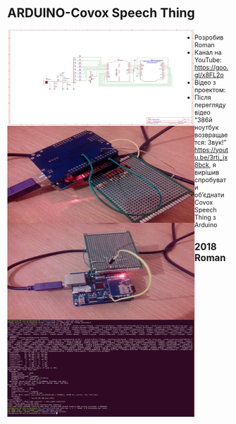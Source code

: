 # ARDUINO-Covox Speech Thing
<a href="https://raw.githubusercontent.com/RomanButsiy/Arduino-CovoxSpeechThing/master/screens/Screen1.png"><img src="https://raw.githubusercontent.com/RomanButsiy/Arduino-CovoxSpeechThing/master/screens/Screen1.png" align="left" height="220" width="425" ></a>
<a href="https://raw.githubusercontent.com/RomanButsiy/Arduino-CovoxSpeechThing/master/screens/Screen2.jpg"><img src="https://raw.githubusercontent.com/RomanButsiy/Arduino-CovoxSpeechThing/master/screens/Screen2.jpg" align="left" height="220" width="425" ></a>
<a href="https://raw.githubusercontent.com/RomanButsiy/Arduino-CovoxSpeechThing/master/screens/Screen3.jpg"><img src="https://raw.githubusercontent.com/RomanButsiy/Arduino-CovoxSpeechThing/master/screens/Screen3.jpg" align="left" height="220" width="425" ></a>
<a href="https://raw.githubusercontent.com/RomanButsiy/Arduino-CovoxSpeechThing/master/screens/Screen4.png"><img src="https://raw.githubusercontent.com/RomanButsiy/Arduino-CovoxSpeechThing/master/screens/Screen4.png" align="left" height="220" width="425" ></a>

##
##
 - Розробив Roman
 - Канал на YouTube: https://goo.gl/x8FL2o
 - Відео з проектом:  
 - Після перегляду відео “386й ноутбук возвращается: Звук!” https://youtu.be/3rtj_jx8bck, я вирішив спробувати об’єднати Covox Speech Thing з Arduino
## 2018 Roman
